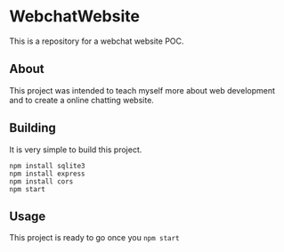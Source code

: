 # WebchatWebsite
  This is a repository for a webchat website POC.
  
## About
  This project was intended to teach myself more about web development and to create a online chatting website.

## Building
  It is very simple to build this project.
  ```
  npm install sqlite3
  npm install express
  npm install cors
  npm start
  ```
## Usage
  This project is ready to go once you ```npm start```
